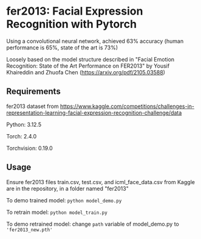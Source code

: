 # fer2013: Facial Expression Recognition with Pytorch

Using a convolutional neural network, achieved 63% accuracy (human performance is 65%, state of the art is 73%)
  
Loosely based on the model structure described in "Facial Emotion Recognition: State of the Art Performance on FER2013" by Yousif Khaireddin and Zhuofa Chen (https://arxiv.org/pdf/2105.03588)

## Requirements

fer2013 dataset from https://www.kaggle.com/competitions/challenges-in-representation-learning-facial-expression-recognition-challenge/data  
  
Python: 3.12.5  
  
Torch: 2.4.0  
  
Torchvision: 0.19.0  

## Usage

Ensure fer2013 files train.csv, test.csv, and icml_face_data.csv from Kaggle are in the repository, in a folder named "fer2013"  
  
To demo trained model: ```python model_demo.py```  
  
To retrain model: ```python model_train.py``` 
  
To demo retrained model: change ```path``` variable of model_demo.py to ```'fer2013_new.pth'```
